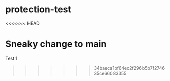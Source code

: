 # protection-test
<<<<<<< HEAD

Sneaky change to main
=======

Test 1

>>>>>>> 34baeca1bf64ec2f296b5b7f274635ce66083355